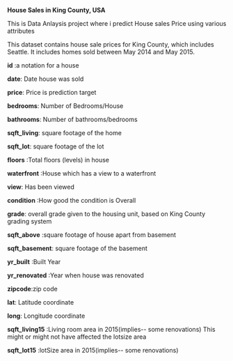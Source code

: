 **House Sales in King County, USA**

This is Data Anlaysis project where i predict House sales Price using various attributes

This dataset contains house sale prices for King County, which includes Seattle. It includes homes sold between May 2014 and May 2015.

**id** :a notation for a house

**date**: Date house was sold

**price**: Price is prediction target

**bedrooms**: Number of Bedrooms/House

**bathrooms**: Number of bathrooms/bedrooms

**sqft_living**: square footage of the home

**sqft_lot**: square footage of the lot

**floors** :Total floors (levels) in house

**waterfront** :House which has a view to a waterfront

**view**: Has been viewed

**condition** :How good the condition is Overall

**grade**: overall grade given to the housing unit, based on King County grading system

**sqft_above** :square footage of house apart from basement

**sqft_basement**: square footage of the basement

**yr_built** :Built Year

**yr_renovated** :Year when house was renovated

**zipcode**:zip code

**lat**: Latitude coordinate

**long**: Longitude coordinate

**sqft_living15** :Living room area in 2015(implies-- some renovations) This might or might not have affected the lotsize area

**sqft_lot15** :lotSize area in 2015(implies-- some renovations)
